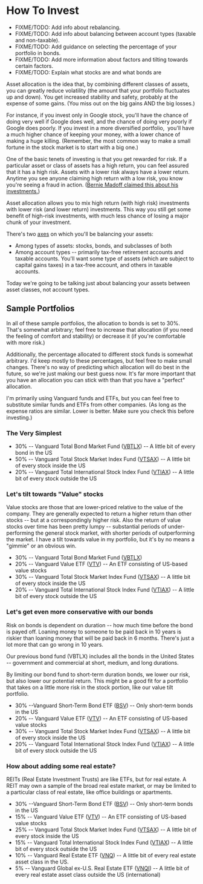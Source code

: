 # How To Invest

* FIXME/TODO: Add info about rebalancing.
* FIXME/TODO: Add info about balancing between account types (taxable and non-taxable).
* FIXME/TODO: Add guidance on selecting the percentage of your portfolio in bonds.
* FIXME/TODO: Add more information about factors and tilting towards certain factors.
* FIXME/TODO: Explain what stocks are and what bonds are

Asset allocation is the idea that, by combining different classes of
assets, you can greatly reduce volatility (the amount that your portfolio fluctuates up and down). You get increased stability and safety, probably at the
expense of some gains. (You miss out on the big gains AND the big losses.)

For instance, if you invest only in Google stock, you'll have the chance of doing very well if Google does well, and the chance of doing very poorly if Google does poorly. If you invest in a more diversified portfolio,  you'll have a much higher chance of keeping your money, with a lower chance of making a huge killing. (Remember, the most common way to make a small fortune in the stock market is to start with a big one.)

One of the basic tenets of investing is that you get rewarded for risk. If a particular asset or class of assets has a high return, you can feel assured that it has a high risk. Assets with a lower risk always have a lower return. Anytime you see anyone claiming high return with a low risk, you know you're seeing a fraud in action. ([Bernie Madoff claimed this about his investments.](http://en.wikipedia.org/wiki/Madoff_investment_scandal))

Asset allocation allows you to mix high return (with high risk)
investments with lower risk (and lower return) investments. This way you
still get some benefit of high-risk investments, with much less chance
of losing a major chunk of your investment.

There's two [axes](https://www.grammar-monster.com/plurals/plural_of_axis.htm) on which you'll be balancing your assets:

* Among types of assets: stocks, bonds, and subclasses of both
* Among account types -- primarily tax-free retirement accounts and taxable accounts. You'll want some type of assets (which are subject to capital gains taxes) in a tax-free account, and others in taxable accounts.

Today we're going to be talking just about balancing your assets between asset classes, not account types.

## Sample Portfolios

In all of these sample portfolios, the allocation to bonds is set to 30%. That's somewhat arbitrary; feel free to increase that allocation (if you need the feeling of comfort and stability) or decrease it (if you're comfortable with more risk.)

Additionally, the percentage allocated to different stock funds is somewhat arbitrary. I'd keep mostly to these percentages, but feel free to make small changes. There's no way of predicting which allocation will do best in the future, so we're just making our best guess now. It's far more important that you have an allocation you can stick with than that you have a "perfect" allocation.

I'm primarily using Vanguard funds and ETFs, but you can feel free to substitute similar funds and ETFs from other companies. (As long as the expense ratios are similar. Lower is better. Make sure you check this before investing.)

### The Very Simplest

* 30% -- Vanguard Total Bond Market Fund ([VBTLX](https://investor.vanguard.com/investment-products/mutual-funds/profile/vbtlx)) -- A little bit of every bond in the US
* 50% -- Vanguard Total Stock Market Index Fund ([VTSAX](https://investor.vanguard.com/investment-products/mutual-funds/profile/vtsax)) -- A little bit of every stock inside the US
* 20% -- Vanguard Total International Stock Index Fund ([VTIAX](https://investor.vanguard.com/investment-products/mutual-funds/profile/vtiax)) -- A little bit of every stock outside the US

### Let's tilt towards "Value" stocks

Value stocks are those that are lower-priced relative to the value of the company. They are generally expected to return a higher return than other stocks -- but at a correspondingly higher risk. Also the return of value stocks over time has been pretty lumpy -- substantial periods of under-performing the general stock market, with shorter periods of outperforming the market. I have a tilt towards value in my portfolio, but it's by no means a "gimmie" or an obvious win.

* 30% -- Vanguard Total Bond Market Fund ([VBTLX](https://investor.vanguard.com/investment-products/mutual-funds/profile/vbtlx))
* 20% -- Vanguard Value ETF ([VTV](https://investor.vanguard.com/investment-products/etfs/profile/vtv)) -- An ETF consisting of US-based value stocks
* 30% -- Vanguard Total Stock Market Index Fund ([VTSAX](https://investor.vanguard.com/investment-products/mutual-funds/profile/vtsax)) -- A little bit of every stock inside the US
* 20% -- Vanguard Total International Stock Index Fund ([VTIAX](https://investor.vanguard.com/investment-products/mutual-funds/profile/vtiax)) -- A little bit of every stock outside the US

### Let's get even more conservative with our bonds

Risk on bonds is dependent on duration -- how much time before the bond is payed off. Loaning money to someone to be paid back in 10 years is riskier than loaning money that will be paid back in 6 months. There's just a lot more that can go wrong in 10 years.

Our previous bond fund (VBTLX) includes all the bonds in the United States -- government and commercial at short, medium, and long durations.

By limiting our bond fund to short-term duration bonds, we lower our risk, but also lower our potential return. This might be a good fit for a portfolio that takes on a little more risk in the stock portion, like our value tilt portfolio.

* 30% --Vanguard Short-Term Bond ETF ([BSV](https://investor.vanguard.com/investment-products/etfs/profile/bsv)) -- Only short-term bonds in the US
* 20% -- Vanguard Value ETF ([VTV](https://investor.vanguard.com/investment-products/etfs/profile/vtv)) -- An ETF consisting of US-based value stocks
* 30% -- Vanguard Total Stock Market Index Fund ([VTSAX](https://investor.vanguard.com/investment-products/mutual-funds/profile/vtsax)) -- A little bit of every stock inside the US
* 20% -- Vanguard Total International Stock Index Fund ([VTIAX](https://investor.vanguard.com/investment-products/mutual-funds/profile/vtiax)) -- A little bit of every stock outside the US

### How about adding some real estate?

REITs (Real Estate Investment Trusts) are like ETFs, but for real estate. A REIT may own a sample of the broad real estate market, or may be limited to a particular class of real estate, like office buildings or apartments.

* 30% --Vanguard Short-Term Bond ETF ([BSV](https://investor.vanguard.com/investment-products/etfs/profile/bsv)) -- Only short-term bonds in the US
* 15% -- Vanguard Value ETF ([VTV](https://investor.vanguard.com/investment-products/etfs/profile/vtv)) -- An ETF consisting of US-based value stocks
* 25% -- Vanguard Total Stock Market Index Fund ([VTSAX](https://investor.vanguard.com/investment-products/mutual-funds/profile/vtsax)) -- A little bit of every stock inside the US
* 15% -- Vanguard Total International Stock Index Fund ([VTIAX](https://investor.vanguard.com/investment-products/mutual-funds/profile/vtiax)) -- A little bit of every stock outside the US
* 10% -- Vanguard Real Estate ETF ([VNQ](https://investor.vanguard.com/investment-products/etfs/profile/vnq)) -- A little bit of every real estate asset class in the US.
* 5% -- Vanguard Global ex-U.S. Real Estate ETF ([VNQI](https://investor.vanguard.com/investment-products/etfs/profile/vnqi)) -- A little bit of every real estate asset class outside the US (international)
